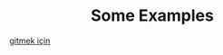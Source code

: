 <!DOCTYPE html>
<html lang="en">
<head>
    <meta charset="UTF-8">
    <meta http-equiv="X-UA-Compatible" content="IE=edge">
    <meta name="viewport" content="width=device-width, initial-scale=1.0">
</head>
<body>
	<h1 style="text-align: center;">
		Some Examples
	</h1>
	<div>
		<div>
			<a href="https://github.com/ahmetgunerx/C_sharp_algorithms/blob/main/Program.cs">gitmek için </a>
		</div>
	</div>

</body>
</html>
